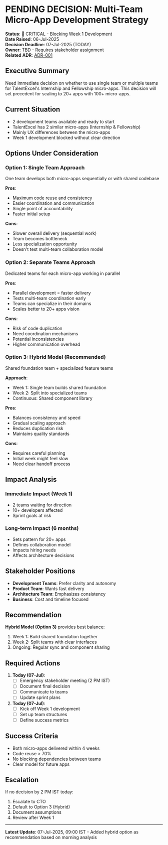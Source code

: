 # PENDING DECISION: Multi-Team Micro-App Development Strategy

**Status**: 🔴 CRITICAL - Blocking Week 1 Development  
**Date Raised**: 06-Jul-2025  
**Decision Deadline**: 07-Jul-2025 (TODAY)  
**Owner**: TBD - Requires stakeholder assignment  
**Related ADR**: [ADR-001](/docs/architecture/decision-log.md#adr-001-multi-team-micro-app-development-strategy)

## Executive Summary

Need immediate decision on whether to use single team or multiple teams for TalentExcel's Internship and Fellowship micro-apps. This decision will set precedent for scaling to 20+ apps with 100+ micro-apps.

## Current Situation

- 2 development teams available and ready to start
- TalentExcel has 2 similar micro-apps (Internship & Fellowship)
- Mainly UX differences between the micro-apps
- Week 1 development blocked without clear direction

## Options Under Consideration

### Option 1: Single Team Approach

One team develops both micro-apps sequentially or with shared codebase

**Pros**:

- Maximum code reuse and consistency
- Easier coordination and communication
- Single point of accountability
- Faster initial setup

**Cons**:

- Slower overall delivery (sequential work)
- Team becomes bottleneck
- Less specialization opportunity
- Doesn't test multi-team collaboration model

### Option 2: Separate Teams Approach

Dedicated teams for each micro-app working in parallel

**Pros**:

- Parallel development = faster delivery
- Tests multi-team coordination early
- Teams can specialize in their domains
- Scales better to 20+ apps vision

**Cons**:

- Risk of code duplication
- Need coordination mechanisms
- Potential inconsistencies
- Higher communication overhead

### Option 3: Hybrid Model (Recommended)

Shared foundation team + specialized feature teams

**Approach**:

- Week 1: Single team builds shared foundation
- Week 2: Split into specialized teams
- Continuous: Shared component library

**Pros**:

- Balances consistency and speed
- Gradual scaling approach
- Reduces duplication risk
- Maintains quality standards

**Cons**:

- Requires careful planning
- Initial week might feel slow
- Need clear handoff process

## Impact Analysis

### Immediate Impact (Week 1)

- 2 teams waiting for direction
- 10+ developers affected
- Sprint goals at risk

### Long-term Impact (6 months)

- Sets pattern for 20+ apps
- Defines collaboration model
- Impacts hiring needs
- Affects architecture decisions

## Stakeholder Positions

- **Development Teams**: Prefer clarity and autonomy
- **Product Team**: Wants fast delivery
- **Architecture Team**: Emphasizes consistency
- **Business**: Cost and timeline focused

## Recommendation

**Hybrid Model (Option 3)** provides best balance:

1. Week 1: Build shared foundation together
2. Week 2: Split teams with clear interfaces
3. Ongoing: Regular sync and component sharing

## Required Actions

1. **Today (07-Jul)**:
   - [ ] Emergency stakeholder meeting (2 PM IST)
   - [ ] Document final decision
   - [ ] Communicate to teams
   - [ ] Update sprint plans

2. **Today (07-Jul)**:
   - [ ] Kick off Week 1 development
   - [ ] Set up team structures
   - [ ] Define success metrics

## Success Criteria

- Both micro-apps delivered within 4 weeks
- Code reuse > 70%
- No blocking dependencies between teams
- Clear model for future apps

## Escalation

If no decision by 2 PM IST today:

1. Escalate to CTO
2. Default to Option 3 (Hybrid)
3. Document assumptions
4. Review after Week 1

---

**Latest Update**: 07-Jul-2025, 09:00 IST - Added hybrid option as recommendation based on morning analysis

